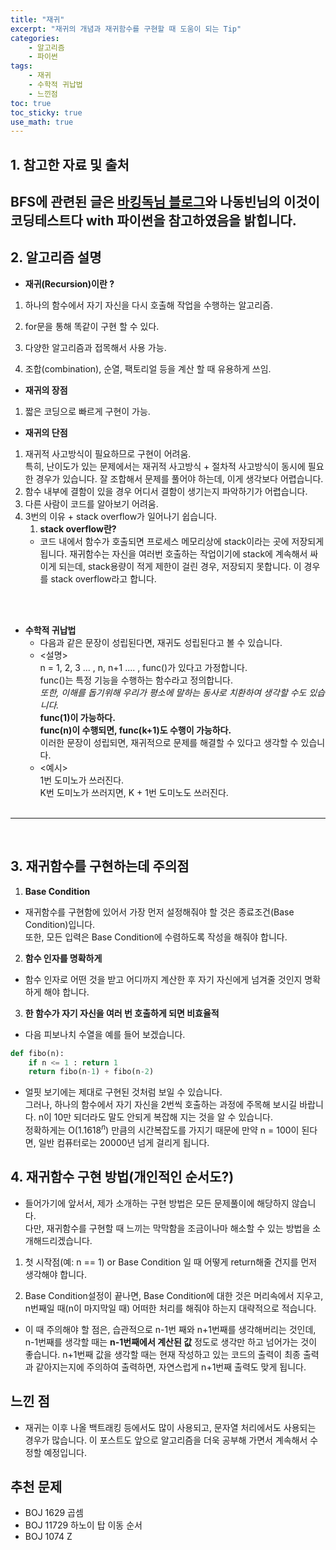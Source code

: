 ```yaml
---
title: "재귀"
excerpt: "재귀의 개념과 재귀함수를 구현할 때 도움이 되는 Tip"
categories:
    - 알고리즘
    - 파이썬
tags:
    - 재귀
    - 수학적 귀납법
    - 느낀점
toc: true
toc_sticky: true
use_math: true
---
```


## 1. 참고한 자료 및 출처<br/>
BFS에 관련된 글은 [바킹독님 블로그](https://blog.encrypted.gg/941?category=773649)와 나동빈님의 **이것이 코딩테스트다 with 파이썬**을 참고하였음을 밝힙니다.<br/>
---
## 2. 알고리즘 설명<br/>

* **재귀(Recursion)이란 ?**<br/>

1. 하나의 함수에서 자기 자신을 다시 호출해 작업을 수행하는 알고리즘.<br/>

2. for문을 통해 똑같이 구현 할 수 있다.<br/>

3. 다양한 알고리즘과 접목해서 사용 가능.<br/>

4. 조합(combination), 순열, 팩토리얼 등을 계산 할 때 유용하게 쓰임.<br/>

* **재귀의 장점**<br/>
1. 짧은 코딩으로 빠르게 구현이 가능.<br/>

* **재귀의 단점**<br/>
1. 재귀적 사고방식이 필요하므로 구현이 어려움. <br/> 
특히, 난이도가 있는 문제에서는 재귀적 사고방식 + 절차적 사고방식이 동시에 필요한 경우가 있습니다. 잘 조합해서 문제를 풀어야 하는데, 이게 생각보다 어렵습니다.<br/>
2. 함수 내부에 결함이 있을 경우 어디서 결함이 생기는지 파악하기가 어렵습니다.<br/>
3. 다른 사람이 코드를 알아보기 어려움.<br/>
4. 3번의 이유 + stack overflow가 일어나기 쉽습니다.<br/>
    1. **stack overflow란?**<br/>
    * 코드 내에서 함수가 호출되면 프로세스 메모리상에 stack이라는 곳에 저장되게 됩니다. 재귀함수는 자신을 여러번 호출하는 작업이기에 stack에 계속해서 싸이게 되는데, stack용량이 적게 제한이 걸린 경우, 저장되지 못합니다. 이 경우를 stack overflow라고 합니다.<br/> 
<br/>
<br/>

* **수학적 귀납법**<br/>
    * 다음과 같은 문장이 성립된다면, 재귀도 성립된다고 볼 수 있습니다.<br/>
    * <설명><br/>
    n = 1, 2, 3 ... , n, n+1 .... , func()가 있다고 가정합니다.<br/>
    func()는 특정 기능을 수행하는 함수라고 정의합니다.<br/> <i>또한, 이해를 돕기위해 우리가 평소에 말하는 동사로 치환하여 생각할 수도 있습니다.</i><br/>
    <strong>func(1)이 가능하다.</strong><br/>
    <strong>func(n)이 수행되면, func(k+1)도 수행이 가능하다.</strong><br/>
    이러한 문장이 성립되면, 재귀적으로 문제를 해결할 수 있다고 생각할 수 있습니다.<br/>
    * <예시><br/>
    1번 도미노가 쓰러진다.<br/>
    K번 도미노가 쓰러지면, K + 1번 도미노도 쓰러진다.<br/><br/>
<hr>
<br/>

## 3. 재귀함수를 구현하는데 주의점<br/>

1. **Base Condition**<br/>
* 재귀함수를 구현함에 있어서 가장 먼저 설정해줘야 할 것은 종료조건(Base Condition)입니다.<br/>
또한, 모든 입력은 Base Condition에 수렴하도록 작성을 해줘야 합니다.<br/>

2. **함수 인자를 명확하게**<br/>
* 함수 인자로 어떤 것을 받고 어디까지 계산한 후 자기 자신에게 넘겨줄 것인지 명확하게 해야 합니다.<br/>

3. **한 함수가 자기 자신을 여러 번 호출하게 되면 비효율적**<br/>
* 다음 피보나치 수열을 예를 들어 보겠습니다.<br/>

```python
def fibo(n):
    if n <= 1 : return 1
    return fibo(n-1) + fibo(n-2)
```  

* 얼핏 보기에는 제대로 구현된 것처럼 보일 수 있습니다.<br/>
그러나, 하나의 함수에서 자기 자신을 2번씩 호출하는 과정에 주목해 보시길 바랍니다. n이 10만 되더라도 말도 안되게 복잡해 지는 것을 알 수 있습니다.<br/>
정확하게는 O($1.1618^n$) 만큼의 시간복잡도를 가지기 때문에 만약 n = 100이 된다면, 일반 컴퓨터로는 20000년 넘게 걸리게 됩니다.<br/>


## 4. 재귀함수 구현 방법(개인적인 순서도?)<br/>
* 들어가기에 앞서서, 제가 소개하는 구현 방법은 모든 문제풀이에 해당하지 않습니다.<br/>
다만, 재귀함수를 구현할 때 느끼는 막막함을 조금이나마 해소할 수 있는 방법을 소개해드리겠습니다.<br/>

1. 첫 시작점(예: n == 1) or Base Condition 일 때 어떻게 return해줄 건지를 먼저 생각해야 합니다.<br/>

2. Base Condition설정이 끝나면, Base Condition에 대한 것은 머리속에서 지우고, n번째일 때(n이 마지막일 때) 어떠한 처리를 해줘야 하는지 대략적으로 적습니다.<br/>

* 이 때 주의해야 할 점은, 습관적으로 n-1번 째와 n+1번째를 생각해버리는 것인데, n-1번째를 생각할 때는 **n-1번째에서 계산된 값** 정도로 생각만 하고 넘어가는 것이 좋습니다. n+1번째 값을 생각할 때는 현재 작성하고 있는 코드의 출력이 최종 출력과 같아지는지에 주의하여 출력하면, 자연스럽게 n+1번째 출력도 맞게 됩니다.<br/>

## 느낀 점<br/>
* 재귀는 이후 나올 백트래킹 등에서도 많이 사용되고, 문자열 처리에서도 사용되는 경우가 많습니다. 이 포스트도 앞으로 알고리즘을 더욱 공부해 가면서 계속해서 수정할 예정입니다.<br/>

## 추천 문제<br/>
* BOJ 1629 곱셈  <br/>
* BOJ 11729 하노이 탑 이동 순서  <br/>
* BOJ 1074 Z  <br/>